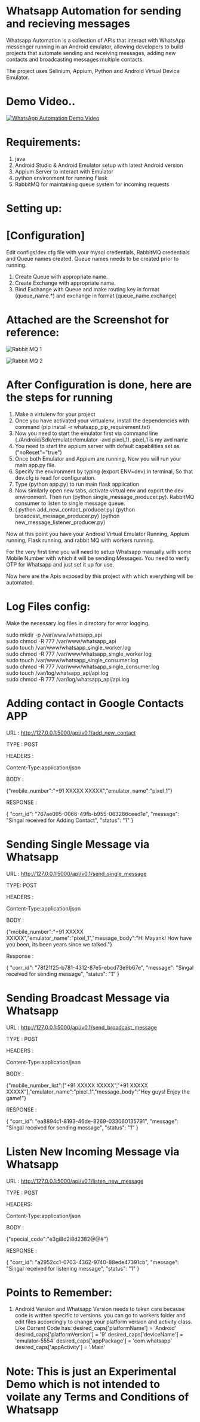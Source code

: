 # Whatsapp Automation for sending and recieving messages

Whatsapp Automation is a collection of APIs that interact with WhatsApp messenger running in an Android emulator, allowing developers to build projects that automate sending and receiving messages, adding new contacts and broadcasting messages multiple contacts.

The project uses Selinium, Appium, Python and Android Virtual Device Emulator.

# Demo Video..

[![WhatsApp Automation Demo Video](https://i.ytimg.com/vi/TRFLzbDw80k/hqdefault.jpg)](https://www.youtube.com/watch?v=TRFLzbDw80k)

# Requirements:

1. java
2. Android Studio & Android Emulator setup with latest Android version
3. Appium Server to interact with Emulator
4. python environment for running Flask
5. RabbitMQ for maintaining queue system for incoming requests

# Setting up:

# [Configuration]

Edit configs/dev.cfg file with your mysql credentials, RabbitMQ credentials and Queue names created.
Queue names needs to be created prior to running.
1. Create Queue with appropriate name.
2. Create Exchange with appropriate name.
3. Bind Exchange with Queue and make routing key in format (queue_name.*) and exchange in format (queue_name.exchange)

# Attached are the Screenshot for reference:

![Rabbit MQ 1](https://raw.githubusercontent.com/mnkgrover08/whatsapp_automation/master/assets/rabbit-mq-1.png)

![Rabbit MQ 2](https://raw.githubusercontent.com/mnkgrover08/whatsapp_automation/master/assets/rabbit-mq-2.png)

# After Configuration is done, here are the steps for running

1. Make a virtulenv for your project
2. Once you have activated your virtualenv, install the dependencies with command (pip install -r whatsapp_pip_requirement.txt)
3. Now you need to start the emulator first via command line (./Android/Sdk/emulator/emulator -avd pixel_1). pixel_1 is my avd name
4. You need to start the appium server with default capabilities set as ("noReset"="true")
5. Once both Emulator and Appium are running, Now you will run your main app.py file.
6. Specify the environment by typing (export ENV=dev) in terminal, So that dev.cfg is read for configuration.
7. Type (python app.py) to run main flask application
8. Now similarly open new tabs, activate virtual env and export the dev environment. Then run (python single_message_producer.py). RabbitMQ consumer to listen to single message queue.
9. ( python add_new_contact_producer.py) (python broadcast_message_producer.py) (python new_message_listener_producer.py)

Now at this point you have your Android Virtual Emulator Running, Appium running, Flask running, and rabbit MQ with workers running.

For the very first time you will need to setup Whatsapp manually with some Mobile Number with which it will be sending Messages. You need to verify OTP for Whatsapp and just set it up for use.

Now here are the Apis exposed by this project with which everything will be automated.

# Log Files config:

Make the necessary log files in directory for error logging.

sudo mkdir -p /var/www/whatsapp_api  
sudo chmod -R 777 /var/www/whatsapp_api  
sudo touch /var/www/whatsapp_single_worker.log  
sudo chmod -R 777 /var/www/whatsapp_single_worker.log  
sudo touch /var/www/whatsapp_single_consumer.log  
sudo chmod -R 777 /var/www/whatsapp_single_consumer.log  
sudo touch /var/log/whatsapp_api/api.log  
sudo chmod -R 777 /var/log/whatsapp_api/api.log  

# Adding contact in Google Contacts APP

URL : http://127.0.0.1:5000/api/v0.1/add_new_contact

TYPE : POST

HEADERS : 

Content-Type:application/json

BODY :

{"mobile_number":"+91 XXXXX XXXXX","emulator_name":"pixel_1"}

RESPONSE :

{
    "corr_id": "767ae095-0066-49fb-b955-063286ceed1e",
    "message": "Singal received for Adding Contact",
    "status": "1"
}

# Sending Single Message via Whatsapp

URL : http://127.0.0.1:5000/api/v0.1/send_single_message

TYPE: POST

HEADERS :  

Content-Type:application/json

BODY : 

{"mobile_number":"+91 XXXXX XXXXX","emulator_name":"pixel_1","message_body":"Hi Mayank! How have you been, its been years since we talked."}

Response :

{
    "corr_id": "78f21f25-b781-4312-87e5-ebcd73e9b67e",
    "message": "Singal received for sending message",
    "status": "1"
}

# Sending Broadcast Message via Whatsapp

URL :  http://127.0.0.1:5000/api/v0.1/send_broadcast_message

TYPE : POST

HEADERS : 

Content-Type:application/json

BODY :

{"mobile_number_list":["+91 XXXXX XXXXX","+91 XXXXX XXXXX"],"emulator_name":"pixel_1","message_body":"Hey guys! Enjoy the game!"}

RESPONSE :

{
    "corr_id": "ea8894c1-8193-46de-8269-033060135791",
    "message": "Singal received for sending message",
    "status": "1"
}


# Listen New Incoming Message via Whatsapp

URL : http://127.0.0.1:5000/api/v0.1/listen_new_message

TYPE : POST

HEADERS:

Content-Type:application/json

BODY :

{"special_code":"e3gi8d2i8d2382@@#"}

RESPONSE :

{
    "corr_id": "a2952cc1-0703-4362-9740-88ede47391cb",
    "message": "Singal received for listening message",
    "status": "1"
}

# Points to Remember:
1. Android Version and Whatsapp Version needs to taken care because code is written specific to versions. you can go to 
workers folder and edit files accordingly to change your platform version and activity class.
Like 
Current Code has:
        desired_caps['platformName'] = 'Android'
        desired_caps['platformVersion'] = '9'
        desired_caps['deviceName'] = 'emulator-5554'
        desired_caps['appPackage'] = 'com.whatsapp'
        desired_caps['appActivity'] = '.Main'
 
# Note: This is just an Experimental Demo which is not intended to voilate any Terms and Conditions of Whatsapp
